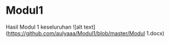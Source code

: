 # Modul1
Hasil Modul 1 keseluruhan
![alt text](https://github.com/aulyaaa/Modul1/blob/master/Modul 1.docx)
